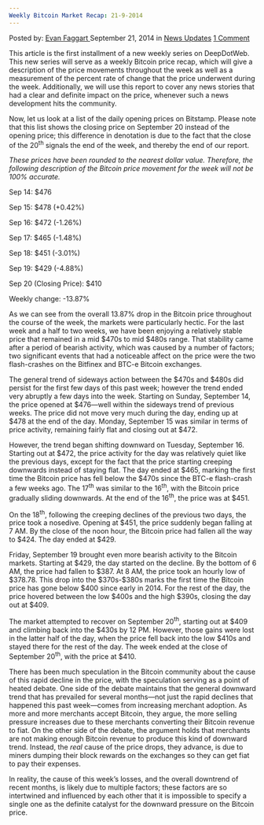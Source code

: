 ```yaml
---
Weekly Bitcoin Market Recap: 21-9-2014
---
```

<article class="post-listing post-7176 post type-post status-publish format-standard has-post-thumbnail hentry  tag-1966 tag-bitcoin tag-recap tag-weekly">
    <div class="post-inner">
        <span>Posted by: <a href="https://www.deepdotweb.com/author/evanfaggart/" title="">Evan Faggart </a></span>
    <span>September 21, 2014</span>
    <span>in <a href="https://www.deepdotweb.com/category/news-updates/" rel="category tag">News Updates</a></span>
    <span><a href="https://www.deepdotweb.com/2014/09/21/weekly-bitcoin-market-recap-21-9-2014/#comments">1 Comment</a></span>
    </p>
    <div class="clear"></div>
    <div class="entry">
    <p>This article is the first installment of a new weekly series on DeepDotWeb. This new series will serve as a weekly Bitcoin price recap, which will give a description of the price movements throughout the week as well as a measurement of the percent rate of change that the price underwent during the week. Additionally, we will use this report to cover any news stories that had a clear and definite impact on the price, whenever such a news development hits the community.</p>
    <p>Now, let us look at a list of the daily opening prices on Bitstamp. Please note that this list shows the closing price on September 20 instead of the opening price; this difference in denotation is due to the fact that the close of the 20<sup>th</sup> signals the end of the week, and thereby the end of our report.</p>
    <p><em>These prices have been rounded to the nearest dollar value. Therefore, the following description of the Bitcoin price movement for the week will not be 100% accurate. </em></p>
    <p>Sep 14: $476</p>
    <p>Sep 15: $478 (+0.42%)</p>
    <p>Sep 16: $472 (-1.26%)</p>
    <p>Sep 17: $465 (-1.48%)</p>
    <p>Sep 18: $451 (-3.01%)</p>
    <p>Sep 19: $429 (-4.88%)</p>
    <p>Sep 20 (Closing Price): $410</p>
    <p>Weekly change: -13.87%</p>
    <p>As we can see from the overall 13.87% drop in the Bitcoin price throughout the course of the week, the markets were particularly hectic. For the last week and a half to two weeks, we have been enjoying a relatively stable price that remained in a mid $470s to mid $480s range. That stability came after a period of bearish activity, which was caused by a number of factors; two significant events that had a noticeable affect on the price were the two flash-crashes on the Bitfinex and BTC-e Bitcoin exchanges.</p>
    <p>The general trend of sideways action between the $470s and $480s did persist for the first few days of this past week; however the trend ended very abruptly a few days into the week. Starting on Sunday, September 14, the price opened at $476—well within the sideways trend of previous weeks. The price did not move very much during the day, ending up at $478 at the end of the day. Monday, September 15 was similar in terms of price activity, remaining fairly flat and closing out at $472.</p>
    <p>However, the trend began shifting downward on Tuesday, September 16. Starting out at $472, the price activity for the day was relatively quiet like the previous days, except for the fact that the price starting creeping downwards instead of staying flat. The day ended at $465, marking the first time the Bitcoin price has fell below the $470s since the BTC-e flash-crash a few weeks ago. The 17<sup>th</sup> was similar to the 16<sup>th</sup>, with the Bitcoin price gradually sliding downwards. At the end of the 16<sup>th</sup>, the price was at $451.</p>
    <p>On the 18<sup>th</sup>, following the creeping declines of the previous two days, the price took a nosedive. Opening at $451, the price suddenly began falling at 7 AM. By the close of the noon hour, the Bitcoin price had fallen all the way to $424. The day ended at $429.</p>
    <p>Friday, September 19 brought even more bearish activity to the Bitcoin markets. Starting at $429, the day started on the decline. By the bottom of 6 AM, the price had fallen to $387. At 8 AM, the price took an hourly low of $378.78. This drop into the $370s-$380s marks the first time the Bitcoin price has gone below $400 since early in 2014. For the rest of the day, the price hovered between the low $400s and the high $390s, closing the day out at $409.</p>
    <p>The market attempted to recover on September 20<sup>th</sup>, starting out at $409 and climbing back into the $430s by 12 PM. However, those gains were lost in the latter half of the day, when the price fell back into the low $410s and stayed there for the rest of the day. The week ended at the close of September 20<sup>th</sup>, with the price at $410.</p>
    <p>There has been much speculation in the Bitcoin community about the cause of this rapid decline in the price, with the speculation serving as a point of heated debate. One side of the debate maintains that the general downward trend that has prevailed for several months—not just the rapid declines that happened this past week—comes from increasing merchant adoption. As more and more merchants accept Bitcoin, they argue, the more selling pressure increases due to these merchants converting their Bitcoin revenue to fiat. On the other side of the debate, the argument holds that merchants are not making enough Bitcoin revenue to produce this kind of downward trend. Instead, the <em>real </em>cause of the price drops, they advance, is due to miners dumping their block rewards on the exchanges so they can get fiat to pay their expenses.</p>
    <p>In reality, the cause of this week&#8217;s losses, and the overall downtrend of recent months, is likely due to multiple factors; these factors are so intertwined and influenced by each other that it is impossible to specify a single one as the definite catalyst for the downward pressure on the Bitcoin price.</p>
    </div>
    <span style="display:none"><a href="https://www.deepdotweb.com/tag/21/" rel="tag">21</a> <a href="https://www.deepdotweb.com/tag/bitcoin/" rel="tag">bitcoin</a> <a href="https://www.deepdotweb.com/tag/recap/" rel="tag">recap</a> <a href="https://www.deepdotweb.com/tag/weekly/" rel="tag">weekly</a></span> <span style="display:none" class="updated">2014-09-21</span>
    <div style="display:none" class="vcard author" itemprop="author" itemscope itemtype="http://schema.org/Person"><strong class="fn" itemprop="name"><a href="https://www.deepdotweb.com/author/evanfaggart/" title="Posts by Evan Faggart" rel="author">Evan Faggart</a></strong></div>
    </div>
</article>

